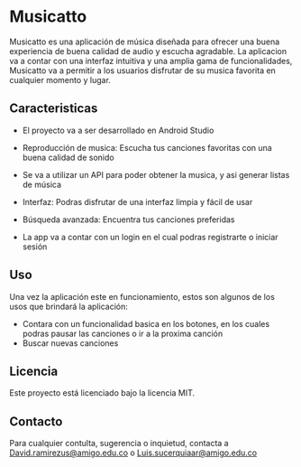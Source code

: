 # Musicatto

Musicatto es una aplicación de música diseñada para ofrecer una buena experiencia de buena calidad de audio y escucha agradable. La aplicacion va a contar con una interfaz intuitiva y una amplia gama de funcionalidades, Musicatto va a permitir a los usuarios disfrutar de su musica favorita en cualquier momento y lugar.

## Caracteristicas

* El proyecto va a ser desarrollado en Android Studio

* Reproducción de musica: Escucha tus canciones favoritas con una buena calidad de sonido

* Se va a utilizar un API para poder obtener la musica, y asi generar listas de música

* Interfaz: Podras disfrutar de una interfaz limpia y fácil de usar

* Búsqueda avanzada: Encuentra tus canciones preferidas

* La app va a contar con un login en el cual podras registrarte o iniciar sesión

## Uso

Una vez la aplicación este en funcionamiento, estos son algunos de los usos que brindará la aplicación:

* Contara con un funcionalidad basica en los botones, en los cuales podras pausar las canciones o ir a la proxima canción
* Buscar nuevas canciones

## Licencia

Este proyecto está licenciado bajo la licencia MIT.

## Contacto

Para cualquier contulta, sugerencia o inquietud, contacta a David.ramirezus@amigo.edu.co o Luis.sucerquiaar@amigo.edu.co
